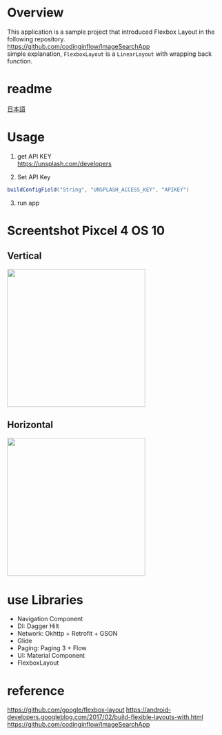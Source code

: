 # Overview
This application is a sample project that introduced Flexbox Layout in the following repository.<br>
https://github.com/codinginflow/ImageSearchApp<br>
simple explanation, `FlexboxLayout` is a `LinearLayout` with wrapping back function.<br>

# readme
[日本語](https://github.com/LeoAndo/ImageSearchApp/blob/main/readme/README_jp.md)

# Usage

1. get API KEY<br>
https://unsplash.com/developers

2. Set API Key
```groovy
buildConfigField("String", "UNSPLASH_ACCESS_KEY", "APIKEY")
```
3. run app

# Screentshot Pixcel 4 OS 10

## Vertical
<img src="capture.gif" width=320 />

## Horizontal
<img src="https://user-images.githubusercontent.com/16476224/123540744-8529f200-d77b-11eb-9e54-168e18dda900.png" width=320 />

# use Libraries

- Navigation Component
- DI: Dagger Hilt
- Network: Okhttp + Retrofit + GSON
- Glide
- Paging: Paging 3 + Flow
- UI: Material Component
- FlexboxLayout


# reference
https://github.com/google/flexbox-layout
https://android-developers.googleblog.com/2017/02/build-flexible-layouts-with.html
https://github.com/codinginflow/ImageSearchApp
